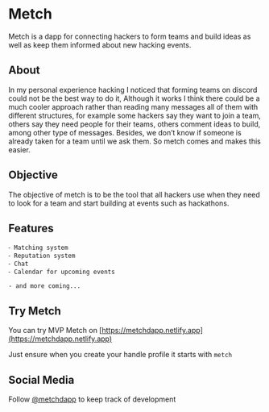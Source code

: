 # Metch

Metch is a dapp for connecting hackers to form teams and build ideas as well as keep them informed about new hacking events.

## About

In my personal experience hacking I noticed that forming teams on discord could not be the best way to do it, Although it works I think there could be a much cooler approach rather than reading many messages all of them with different structures, for example some hackers say they want to join a team, others say they need people for their teams, others comment ideas to build, among other type of messages. Besides, we don’t know if someone is already taken for a team until we ask them. So metch comes and makes this easier.

## Objective

The objective of metch is to be the tool that all hackers use when they need to look for a team and start building at events such as hackathons.

## Features

    ⁃ Matching system
    ⁃ Reputation system
    ⁃ Chat
    ⁃ Calendar for upcoming events

    - and more coming...

## Try Metch

You can try MVP Metch on [https://metchdapp.netlify.app](https://metchdapp.netlify.app)

Just ensure when you create your handle profile it starts with `metch`

## Social Media

Follow [@metchdapp](https://twitter.com/metchdapp) to keep track of development
